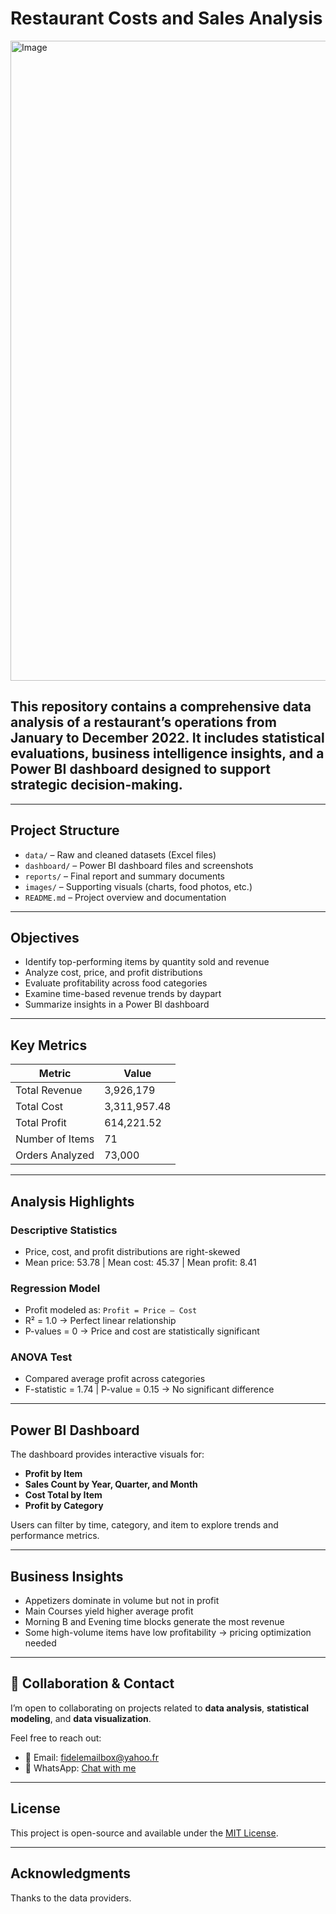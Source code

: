 #  Restaurant Costs and Sales Analysis

<img width="1536" height="1024" alt="Image" src="https://github.com/user-attachments/assets/082272c8-43cb-4068-8936-7b2fb295f284" />


## This repository contains a comprehensive data analysis of a restaurant’s operations from January to December 2022. It includes statistical evaluations, business intelligence insights, and a Power BI dashboard designed to support strategic decision-making.

---

##  Project Structure

- `data/` – Raw and cleaned datasets (Excel files)
- `dashboard/` – Power BI dashboard files and screenshots
- `reports/` – Final report and summary documents
- `images/` – Supporting visuals (charts, food photos, etc.)
- `README.md` – Project overview and documentation

---

##  Objectives

- Identify top-performing items by quantity sold and revenue
- Analyze cost, price, and profit distributions
- Evaluate profitability across food categories
- Examine time-based revenue trends by daypart
- Summarize insights in a Power BI dashboard

---

##  Key Metrics

| Metric              | Value         |
|---------------------|---------------|
| Total Revenue       | 3,926,179    |
| Total Cost          | 3,311,957.48 |
| Total Profit        | 614,221.52   |
| Number of Items     | 71            |
| Orders Analyzed     | 73,000        |

---

##  Analysis Highlights

###  Descriptive Statistics
- Price, cost, and profit distributions are right-skewed
- Mean price: 53.78 | Mean cost: 45.37 | Mean profit: 8.41

###  Regression Model
- Profit modeled as: `Profit = Price – Cost`
- R² = 1.0 → Perfect linear relationship
- P-values = 0 → Price and cost are statistically significant

###  ANOVA Test
- Compared average profit across categories
- F-statistic = 1.74 | P-value = 0.15 → No significant difference

---

##  Power BI Dashboard

The dashboard provides interactive visuals for:

- **Profit by Item**  
- **Sales Count by Year, Quarter, and Month**  
- **Cost Total by Item**  
- **Profit by Category**

Users can filter by time, category, and item to explore trends and performance metrics.

---

##  Business Insights

- Appetizers dominate in volume but not in profit
- Main Courses yield higher average profit
- Morning B and Evening time blocks generate the most revenue
- Some high-volume items have low profitability → pricing optimization needed

---

## 🤝 Collaboration & Contact

I’m open to collaborating on projects related to **data analysis**, **statistical modeling**, and **data visualization**.

Feel free to reach out:
- 📧 Email: [fidelemailbox@yahoo.fr](mailto:fidelemailbox@yahoo.fr)
- 📱 WhatsApp: [Chat with me](https://wa.me/2348058884422)

---

##  License

This project is open-source and available under the [MIT License](LICENSE).

---

##  Acknowledgments

Thanks to the data providers.
